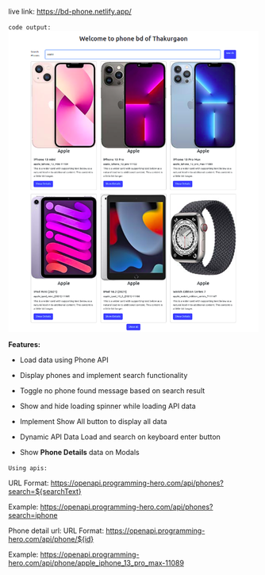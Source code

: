 live link: https://bd-phone.netlify.app/

`code output:`
![Github Banner](phone1.png) 



**Features:**

-    Load data using Phone  API

-   Display phones and implement search functionality

-   Toggle no phone found message based on search result

-   Show and hide loading spinner while loading API data

-   Implement Show All button to display all data

-   Dynamic API Data Load and search on keyboard enter button

-   Show **Phone Details** data on  Modals























`Using apis:`

URL Format: https://openapi.programming-hero.com/api/phones?search=${searchText}

Example: https://openapi.programming-hero.com/api/phones?search=iphone

Phone detail url:
URL Format: https://openapi.programming-hero.com/api/phone/${id}

Example: https://openapi.programming-hero.com/api/phone/apple_iphone_13_pro_max-11089
